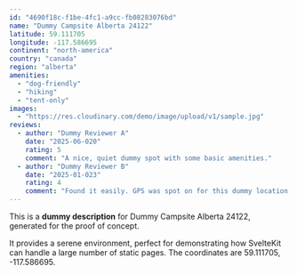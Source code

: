 ```yaml
---
id: "4690f18c-f1be-4fc1-a9cc-fb08283076bd"
name: "Dummy Campsite Alberta 24122"
latitude: 59.111705
longitude: -117.586695
continent: "north-america"
country: "canada"
region: "alberta"
amenities:
  - "dog-friendly"
  - "hiking"
  - "tent-only"
images:
  - "https://res.cloudinary.com/demo/image/upload/v1/sample.jpg"
reviews:
  - author: "Dummy Reviewer A"
    date: "2025-06-020"
    rating: 5
    comment: "A nice, quiet dummy spot with some basic amenities."
  - author: "Dummy Reviewer B"
    date: "2025-01-023"
    rating: 4
    comment: "Found it easily. GPS was spot on for this dummy location."
---
```


This is a **dummy description** for Dummy Campsite Alberta 24122, generated for the proof of concept.

It provides a serene environment, perfect for demonstrating how SvelteKit can handle a large number of static pages. The coordinates are 59.111705, -117.586695.
